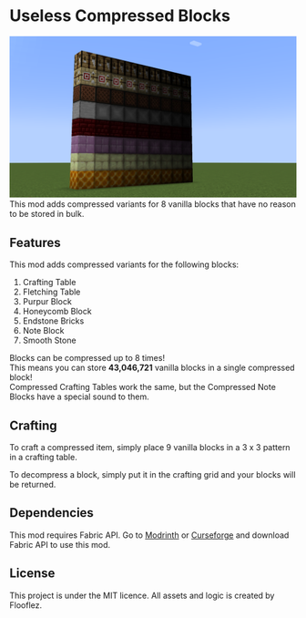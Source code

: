 # Useless Compressed Blocks
![NoTNTGriefingBanner](https://github.com/Flooflez/UselessCompressedBlocks/blob/1.19/assets/side_view.png?raw=true)
This mod adds compressed variants for 8 vanilla blocks that have no reason to be stored in bulk.

## Features
This mod adds compressed variants for the following blocks: 
1. Crafting Table
2. Fletching Table
3. Purpur Block
4. Honeycomb Block
5. Endstone Bricks
6. Note Block
7. Smooth Stone

Blocks can be compressed up to 8 times! <br>
This means you can store **43,046,721** vanilla blocks in a single compressed block! <br>
Compressed Crafting Tables work the same, but the Compressed Note Blocks have a special sound to them. 

## Crafting
To craft a compressed item, simply place 9 vanilla blocks in a 3 x 3 pattern in a crafting table.

To decompress a block, simply put it in the crafting grid and your blocks will be returned.

## Dependencies
This mod requires Fabric API.
Go to [Modrinth](https://modrinth.com/mod/fabric-api) or [Curseforge](https://www.curseforge.com/minecraft/mc-mods/fabric-api) and download Fabric API to use this mod.

## License

This project is under the MIT licence. 
All assets and logic is created by Flooflez.
